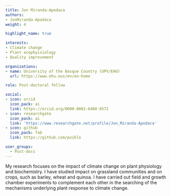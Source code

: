 ```yaml
---
title: Jon Miranda-Apodaca
authors:
- JonMiranda-Apodaca
weight: 4

highlight_name: true

interests:
- Climate change
- Plant ecophyisiology
- Quality improvement

organizations:
- name: University of the Basque Country (UPV/EHU)
  url: https://www.ehu.eus/en/en-home

role: Post-doctoral fellow

social:
- icon: orcid
  icon_pack: ai
  link: https://orcid.org/0000-0001-6488-9572
- icon: researchgate
  icon_pack: ai
  link: 'https://www.researchgate.net/profile/Jon_Miranda-Apodaca'
- icon: github
  icon_pack: fab
  link: https://github.com/poiklo

user_groups: 
  - Post-docs
---
```


My research focuses on the impact of climate change on plant physiology and biochemistry. I have studied impact on grassland communities and on crops, such as barley, wheat and quinoa. I have carried out field and growth chamber experiments to complement each other in the searching of the mechanisms underlying plant response to climate change.
